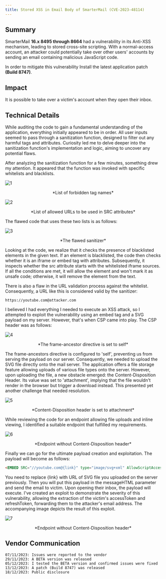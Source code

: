 ```yaml
---
title: Stored XSS in Email Body of SmarterMail (CVE-2023-48114)
---
```


## Summary

SmarterMail **16.x 8495 through 8664** had a vulnerability in its Anti-XSS mechanism, leading to stored cross-site scripting. With a normal-access account, an attacker could potentially take over other users' accounts by sending an email containing malicious JavaScript code.

In order to mitigate this vulnerability Install the latest application patch **(Build 8747)**.

## Impact

It is possible to take over a victim's account when they open their inbox.

## Technical Details

While auditing the code to gain a fundamental understanding of the application, everything initially appeared to be in order. All user inputs seemed to pass through a sanitization function, designed to filter out any harmful tags and attributes. Curiosity led me to delve deeper into the sanitization function's implementation and logic, aiming to uncover any potential flaws.

After analyzing the sanitization function for a few minutes, something drew my attention. It appeared that the function was invoked with specific whitelists and blacklists.

![1](/blog/CVE/images/CVE-2023-48114-1.png)
<center>*List of forbidden tag names*</center>

![2](/blog/CVE/images/CVE-2023-48114-2.png)
<center>*List of allowed URLs to be used in SRC attributes*</center>

The flawed code that uses these two lists is as follows:

![3](/blog/CVE/images/CVE-2023-48114-3.png)
<center>*The flawed sanitizer*</center>

Looking at the code, we realize that it checks the presence of blacklisted elements in the given text. If an element is blacklisted, the code then checks whether it is an iframe or embed tag with attributes. Subsequently, it inspects whether the src attribute starts with the whitelisted iframe sources. If all the conditions are met, it will allow the element and won't mark it as unsafe code; otherwise, it will remove the element from the text. 

There is also a flaw in the URL validation process against the whitelist. Consequently, a URL like this is considered valid by the sanitizer:

```
https://youtube.com@attacker.com
```

I believed I had everything I needed to execute an XSS attack, so I attempted to exploit the vulnerability using an embed tag and a SVG payload on my server. However, that's when CSP came into play. The CSP header was as follows:

![4](/blog/CVE/images/CVE-2023-48114-4.png)
<center>*The frame-ancestor directive is set to self*</center>

The frame-ancestors directive is configured to 'self', preventing us from serving the payload on our server. Consequently, we needed to upload the SVG file directly onto the mail server. The application offers a file storage feature allowing uploads of various file types onto the server. However, upon uploading the file, a new obstacle emerged: the Content-Disposition Header. Its value was set to 'attachment', implying that the file wouldn't render in the browser but trigger a download instead. This presented yet another challenge that needed resolution.

![5](/blog/CVE/images/CVE-2023-48114-5.png)
<center>*Content-Disposition header is set to attachment*</center>

While reviewing the code for an endpoint allowing file uploads and inline viewing, I identified a suitable endpoint that fulfilled my requirements.

![6](/blog/CVE/images/CVE-2023-48114-6.png)
<center>*Endpoint without Content-Disposition header*</center>

Finally we can go for the ultimate payload creation and exploitation. The payload will become as follows:

```html
<EMBED SRC="//youtube.com@{link}" type="image/svg+xml" AllowScriptAccess="always">
```

You need to replace {link} with URL of SVG file you uploaded on the server previously. Then you will put this payload in the messageHTML parameter and send the email to victim. Upon opening their inbox, the payload will execute. I've created an exploit to demonstrate the severity of this vulnerability, allowing the extraction of the victim's accessToken and refreshToken, forwarding them to the attacker's email address. The accompanying image depicts the result of this exploit.

![7](/blog/CVE/images/CVE-2023-48114-7.png)
<center>*Endpoint without Content-Disposition header*</center>

## Vendor Communication

```
07/11/2023: Issues were reported to the vendor
29/11/2023: A BETA version was released 
05/12/2023: I tested the BETA version and confirmed issues were fixed
13/12/2023: A patch (Build 8747) was released
18/12/2023: Public disclosure   
```